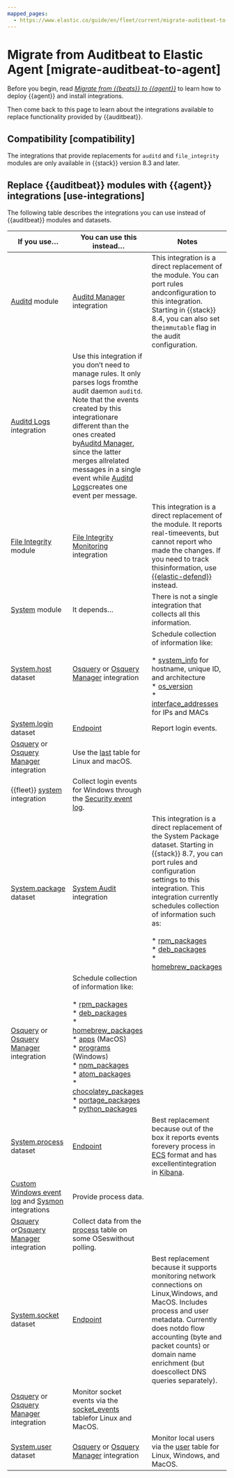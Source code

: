 ```yaml
---
mapped_pages:
  - https://www.elastic.co/guide/en/fleet/current/migrate-auditbeat-to-agent.html
---
```


# Migrate from Auditbeat to Elastic Agent [migrate-auditbeat-to-agent]

Before you begin, read [*Migrate from {{beats}} to {{agent}}*](/reference/fleet/migrate-from-beats-to-elastic-agent.md) to learn how to deploy {{agent}} and install integrations.

Then come back to this page to learn about the integrations available to replace functionality provided by {{auditbeat}}.


## Compatibility [compatibility]

The integrations that provide replacements for `auditd` and `file_integrity` modules are only available in {{stack}} version 8.3 and later.


## Replace {{auditbeat}} modules with {{agent}} integrations [use-integrations]

The following table describes the integrations you can use instead of {{auditbeat}} modules and datasets.

| If you use…​ | You can use this instead…​ | Notes |
| --- | --- | --- |
| [Auditd](beats://reference/auditbeat/auditbeat-module-auditd.md) module | [Auditd Manager](integration-docs://reference/auditd_manager/index.md) integration | This integration is a direct replacement of the module. You can port rules andconfiguration to this integration. Starting in {{stack}} 8.4, you can also set the`immutable` flag in the audit configuration. |
| [Auditd Logs](integration-docs://reference/auditd/index.md) integration | Use this integration if you don’t need to manage rules. It only parses logs fromthe audit daemon `auditd`. Note that the events created by this integrationare different than the ones created by[Auditd Manager](integration-docs://reference/auditd_manager/index.md), since the latter merges allrelated messages in a single event while [Auditd Logs](integration-docs://reference/auditd/index.md)creates one event per message. |
| [File Integrity](beats://reference/auditbeat/auditbeat-module-file_integrity.md) module | [File Integrity Monitoring](integration-docs://reference/fim/index.md) integration | This integration is a direct replacement of the module. It reports real-timeevents, but cannot report who made the changes. If you need to track thisinformation, use [{{elastic-defend}}](/solutions/security/configure-elastic-defend/install-elastic-defend.md) instead. |
| [System](beats://reference/auditbeat/auditbeat-module-system.md) module | It depends…​ | There is not a single integration that collects all this information. |
| [System.host](beats://reference/auditbeat/auditbeat-dataset-system-host.md) dataset | [Osquery](integration-docs://reference/osquery/index.md) or [Osquery Manager](integration-docs://reference/osquery_manager/index.md) integration | Schedule collection of information like:<br><br>* [system_info](https://www.osquery.io/schema/5.1.0/#system_info) for hostname, unique ID, and architecture<br>* [os_version](https://www.osquery.io/schema/5.1.0/#os_version)<br>* [interface_addresses](https://www.osquery.io/schema/5.1.0/#interface_addresses) for IPs and MACs<br> |
| [System.login](beats://reference/auditbeat/auditbeat-dataset-system-login.md) dataset | [Endpoint](/solutions/security/configure-elastic-defend/install-elastic-defend.md) | Report login events. |
| [Osquery](integration-docs://reference/osquery/index.md) or [Osquery Manager](integration-docs://reference/osquery_manager/index.md) integration | Use the [last](https://www.osquery.io/schema/5.1.0/#last) table for Linux and macOS. |
| {{fleet}} [system](integration-docs://reference/system/index.md) integration | Collect login events for Windows through the [Security event log](integration-docs://reference/system/index.md#security). |
| [System.package](beats://reference/auditbeat/auditbeat-dataset-system-package.md) dataset | [System Audit](integration-docs://reference/system_audit/index.md) integration | This integration is a direct replacement of the System Package dataset. Starting in {{stack}} 8.7, you can port rules and configuration settings to this integration. This integration currently schedules collection of information such as:<br><br>* [rpm_packages](https://www.osquery.io/schema/5.1.0/#rpm_packages)<br>* [deb_packages](https://www.osquery.io/schema/5.1.0/#deb_packages)<br>* [homebrew_packages](https://www.osquery.io/schema/5.1.0/#homebrew_packages)<br> |
| [Osquery](integration-docs://reference/osquery/index.md) or [Osquery Manager](integration-docs://reference/osquery_manager/index.md) integration | Schedule collection of information like:<br><br>* [rpm_packages](https://www.osquery.io/schema/5.1.0/#rpm_packages)<br>* [deb_packages](https://www.osquery.io/schema/5.1.0/#deb_packages)<br>* [homebrew_packages](https://www.osquery.io/schema/5.1.0/#homebrew_packages)<br>* [apps](https://www.osquery.io/schema/5.1.0/#apps) (MacOS)<br>* [programs](https://www.osquery.io/schema/5.1.0/#programs) (Windows)<br>* [npm_packages](https://www.osquery.io/schema/5.1.0/#npm_packages)<br>* [atom_packages](https://www.osquery.io/schema/5.1.0/#atom_packages)<br>* [chocolatey_packages](https://www.osquery.io/schema/5.1.0/#chocolatey_packages)<br>* [portage_packages](https://www.osquery.io/schema/5.1.0/#portage_packages)<br>* [python_packages](https://www.osquery.io/schema/5.1.0/#python_packages)<br> |
| [System.process](beats://reference/auditbeat/auditbeat-dataset-system-process.md) dataset | [Endpoint](/solutions/security/configure-elastic-defend/install-elastic-defend.md) | Best replacement because out of the box it reports events forevery process in [ECS](integration-docs://reference/index.md) format and has excellentintegration in [Kibana](/get-started/the-stack.md). |
| [Custom Windows event log](integration-docs://reference/winlog/index.md) and [Sysmon](integration-docs://reference/sysmon_linux/index.md) integrations | Provide process data. |
| [Osquery](integration-docs://reference/osquery/index.md) or[Osquery Manager](integration-docs://reference/osquery_manager/index.md) integration | Collect data from the [process](https://www.osquery.io/schema/5.1.0/#process) table on some OSeswithout polling. |
| [System.socket](beats://reference/auditbeat/auditbeat-dataset-system-socket.md) dataset | [Endpoint](/solutions/security/configure-elastic-defend/install-elastic-defend.md) | Best replacement because it supports monitoring network connections on Linux,Windows, and MacOS. Includes process and user metadata. Currently does notdo flow accounting (byte and packet counts) or domain name enrichment (but doescollect DNS queries separately). |
| [Osquery](integration-docs://reference/osquery/index.md) or [Osquery Manager](integration-docs://reference/osquery_manager/index.md) integration | Monitor socket events via the [socket_events](https://www.osquery.io/schema/5.1.0/#socket_events) tablefor Linux and MacOS. |
| [System.user](beats://reference/auditbeat/auditbeat-dataset-system-user.md) dataset | [Osquery](integration-docs://reference/osquery/index.md) or [Osquery Manager](integration-docs://reference/osquery_manager/index.md) integration | Monitor local users via the [user](https://www.osquery.io/schema/5.1.0/#user) table for Linux, Windows, and MacOS. |


